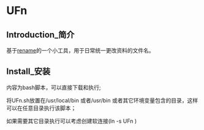 # UFn

## Introduction_简介
基于[rename](http://plasmasturm.org/code/rename/)的一个小工具，用于日常统一更改资料的文件名。

## Install_安装

内容为bash脚本，可以直接下载和执行;

将UFn.sh放置在/usr/local/bin 或者/usr/bin 或者其它环境变量包含的目录，这样可以在任意目录执行该脚本；

如果需要其它目录执行可以考虑创建软连接(ln -s UFn )
